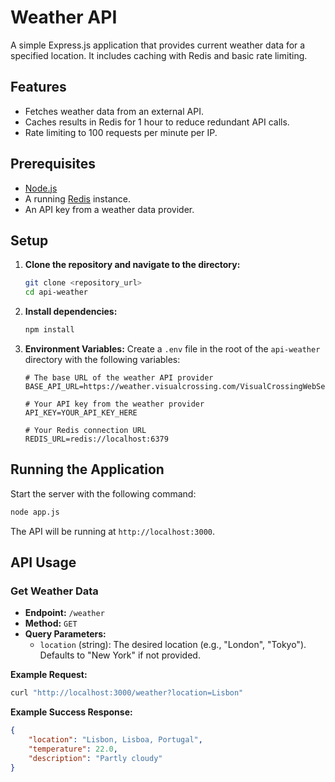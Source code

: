 # Weather API

A simple Express.js application that provides current weather data for a specified location. It includes caching with Redis and basic rate limiting.

## Features

-   Fetches weather data from an external API.
-   Caches results in Redis for 1 hour to reduce redundant API calls.
-   Rate limiting to 100 requests per minute per IP.

## Prerequisites

-   [Node.js](https://nodejs.org/)
-   A running [Redis](https://redis.io/) instance.
-   An API key from a weather data provider.

## Setup

1.  **Clone the repository and navigate to the directory:**
    ```bash
    git clone <repository_url>
    cd api-weather
    ```

2.  **Install dependencies:**
    ```bash
    npm install
    ```

3.  **Environment Variables:**
    Create a `.env` file in the root of the `api-weather` directory with the following variables:

    ```env
    # The base URL of the weather API provider
    BASE_API_URL=https://weather.visualcrossing.com/VisualCrossingWebServices/rest/services/timeline/

    # Your API key from the weather provider
    API_KEY=YOUR_API_KEY_HERE

    # Your Redis connection URL
    REDIS_URL=redis://localhost:6379
    ```

## Running the Application

Start the server with the following command:

```bash
node app.js
```

The API will be running at `http://localhost:3000`.

## API Usage

### Get Weather Data

-   **Endpoint:** `/weather`
-   **Method:** `GET`
-   **Query Parameters:**
    -   `location` (string): The desired location (e.g., "London", "Tokyo"). Defaults to "New York" if not provided.

**Example Request:**

```bash
curl "http://localhost:3000/weather?location=Lisbon"
```

**Example Success Response:**

```json
{
    "location": "Lisbon, Lisboa, Portugal",
    "temperature": 22.0,
    "description": "Partly cloudy"
}
```